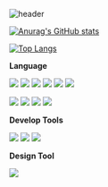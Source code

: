 ![header](https://capsule-render.vercel.app/api?type=waving&color=0E1116&height=500&section=header&text=Frontend%2DDeveloper&fontColor=ffffff&fontSize=50&animation=fadeIn)


[![Anurag's GitHub stats](https://github-readme-stats.vercel.app/api?username=nunnunan0321&show_icons=true&theme=dark)](https://github.com/nunnunan0321/github-readme-stats)

[![Top Langs](https://github-readme-stats.vercel.app/api/top-langs/?username=nunnunan0321&layout=compact&theme=dark)](https://github.com/nunnunan0321/github-readme-stats)

<b>Language</b>
<!--코틀린-->
<img src="https://img.shields.io/badge/Kotlin-0095D5?style=flat-square&logo=Kotlin&logoColor=white"/></a> <!--Vue.js-->
<img src="https://img.shields.io/badge/Vue.js-4FC08D?style=flat-square&logo=Vue.js&logoColor=white"/></a> <!--C-->
<img src="https://img.shields.io/badge/C-A8B9CC?style=flat-square&logo=C&logoColor=white"/></a> <!--html-->
<img src="https://img.shields.io/badge/HTML5-E34F26?style=flat-square&logo=HTML5&logoColor=white"/></a> <!--css-->
<img src="https://img.shields.io/badge/CSS3-1572B6?style=flat-square&logo=CSS3&logoColor=white"/></a> <!--자스-->
<img src="https://img.shields.io/badge/JavaScript-F7DF1E?style=flat-square&logo=JavaScript&logoColor=white"/></a>
<!--C++-->
<img src="https://img.shields.io/badge/C++-00599C?style=flat-square&logo=C%2B%2B&logoColor=white"/></a> <!--python-->
<img src="https://img.shields.io/badge/Python-3766AB?style=flat-square&logo=Python&logoColor=white"/></a> <!--노드-->
<img src="https://img.shields.io/badge/Node.js-339933?style=flat-square&logo=Node.js&logoColor=white"/></a> <!--스위프트-->
<img src="https://img.shields.io/badge/Swift-FA7343?style=flat-square&logo=Swift&logoColor=white"/></a> 

<b>Develop Tools</b>
<!--안스-->
<img src="https://img.shields.io/badge/Android Studio-3DDC84?style=flat-square&logo=Android%2DStudio&logoColor=white"/></a> <!--Vscode-->
<img src="https://img.shields.io/badge/Visual Studio Code-007ACC?style=flat-square&logo=Visual%2DStudio%2DCode&logoColor=white"/></a> <!--아두이노-->
<img src="https://img.shields.io/badge/Arduino-00979D?style=flat-square&logo=Arduino&logoColor=white"/></a>

<b>Design Tool</b>
<!--피그마-->
<img src="https://img.shields.io/badge/Figma-F24E1E?style=flat-square&logo=Figma&logoColor=white"/></a>
